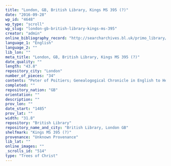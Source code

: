 ```yaml
---
title: "London, GB, British Library, Kings MS 395 (?)"
date: "2016-09-28"
wp_id: "4648"
wp_type: "scroll"
wp_slug: "london-gb-british-library-kings-ms-395"
creator: "admin"
online_bibliography_record: "http://searcharchives.bl.uk/primo_library/libweb/action/display.do?fn=display&vid=IAMS_VU2&afterPDS=true&doc=IAMS040-002017349"
language_1: "English"
language_2: ""
lib_lon: ""
meta_title: "London, GB, British Library, Kings MS 395 (?)"
date_quality: ""
length: "43.8"
repository_city: "London"
number_of_pieces: "34"
contents: "Peter of Poitiers; Genealogogical Chronicle in English to Henry VII (?), continued to Edward VI. Begins with a translation of the Latin chronicle from Adam to Christ which begins \"Considerans historiae sacrae prolixitatem.\""
completed: ""
repository_nation: "GB"
orientation: ""
description: ""
prov_lon: ""
date_start: "1485"
prov_lat: ""
width: "31.8"
repository: "British Library"
repository_name_and_city: "British Library, London GB"
shelfmark: "Kings MS 395 (?)"
provenance: "Unknown Provenance"
lib_lat: ""
online_images: ""
_scrolls_id: "514"
type: "Trees of Christ"
---
```




